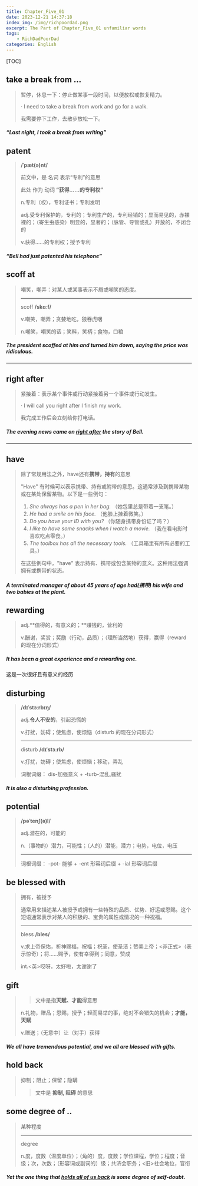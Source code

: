 ```yaml
---
title: Chapter_Five_01
date: 2023-12-21 14:37:18
index_img: /img/richpoordad.png
excerpt: The Part of Chapter_Five_01 unfamiliar words
tags: 
    - RichDadPoorDad
categories: English
---
```


[TOC]

## take a break from ...

> 暂停，休息一下：停止做某事一段时间，以便放松或恢复精力。
>
> · I need to take a break from work and go for a walk.
>
> 我需要停下工作，去散步放松一下。

##### “Last night, I **took a break from** writing”

## patent

> **/ˈpæt(ə)nt/**
>
> 前文中，是 名词 表示“专利”的意思
>
> 此处 作为 动词 **“获得……的专利权”**
>
> n.专利（权），专利证书；专利发明
>
> adj.受专利保护的，专利的；专利生产的，专利经销的；显而易见的，赤裸裸的；（寄生虫感染）明显的，显著的；（脉管、导管或孔）开放的，不闭合的
>
> v.获得……的专利权；授予专利

##### “Bell had just **patented** his telephone”

## scoff at

> 嘲笑，嘲弄：对某人或某事表示不屑或嘲笑的态度。
>
> ---
>
> scoff	**/skɑːf/**
>
> v.嘲笑，嘲弄；贪婪地吃，狼吞虎咽
>
> n.嘲笑，嘲笑的话；笑料，笑柄；食物，口粮

##### The president **scoffed at** him and turned him down, saying the price was ridiculous.

---

## right after

> 紧接着：表示某个事件或行动紧接着另一个事件或行动发生。
>
> · I will call you right after I finish my work.
>
> 我完成工作后会立刻给你打电话。

##### The evening news came on **<u>right after</u>** the story of Bell.

---

## have

> 除了常规用法之外，have还有**携带，持有**的意思
>
> "Have" 有时候可以表示携带、持有或附带的意思。这通常涉及到携带某物或在某处保留某物。以下是一些例句：
>
> 1. *She always has a pen in her bag.* （她包里总是带着一支笔。）
> 2. *He had a smile on his face.* （他脸上挂着微笑。）
> 3. *Do you have your ID with you?* （你随身携带身份证了吗？）
> 4. *I like to have some snacks when I watch a movie.* （我在看电影时喜欢吃点零食。）
> 5. *The toolbox has all the necessary tools.* （工具箱里有所有必要的工具。）
>
> 在这些例句中，"have" 表示持有、携带或包含某物的意义。这种用法强调拥有或携带的状态。

##### A terminated manager of about 45 years of age **had(携带)** his wife and two babies at the plant.

## rewarding

> adj.**值得的，有意义的；**赚钱的，营利的
>
> v.酬谢，奖赏；奖励（行动，品质）；（理所当然地）获得，赢得（reward 的现在分词形式）

##### It has been a great experience and a **rewarding** one.

这是一次很好且有意义的经历

## disturbing

> **/dɪˈstɜːrbɪŋ/**
>
> adj.**令人不安的**，引起恐慌的
>
> v.打扰，妨碍；使焦虑，使烦恼（disturb 的现在分词形式）
>
> ---
>
> disturb 	**/dɪˈstɜːrb/**
>
> v.打扰，妨碍；使焦虑，使烦恼；移动，弄乱
>
> 词根词缀： dis-加强意义 + -turb-混乱,骚扰

##### It is also a **disturbing** profession.

## potential

> **/pəˈtenʃ(ə)l/**
>
> adj.潜在的，可能的
>
> n.（事物的）潜力，可能性；（人的）潜能，潜力；电势，电位，电压
>
> ---
>
> 词根词缀： -pot- 能够 + -ent 形容词后缀 + -ial 形容词后缀

## be blessed with

> 拥有，被授予
>
> 通常用来描述某人被授予或拥有一些特殊的品质、优势、好运或恩赐。这个短语通常表示对某人的积极的、宝贵的属性或情况的一种祝福。
>
> ---
>
> bless 	**/bles/**
>
> v.求上帝保佑，祈神赐福，祝福；祝圣，使圣洁；赞美上帝；<非正式>（表示惊奇）；将……赐予，使有幸得到；同意，赞成
>
> int.<英>哎呀，太好啦，太谢谢了

## gift

> > 文中是指**天赋、才能**得意思
>
> n.礼物，赠品；恩赐，授予；轻而易举的事，绝对不会错失的机会；**才能，天赋**
>
> v.赠送；（无意中）让（对手）获得

##### We all have tremendous **potential**, and we all **are blessed** with **gifts**.

## hold back

> 抑制；阻止；保留；隐瞒
>
> > 文中是 **抑制, 阻碍** 的意思

## some degree of ..

> 某种程度
>
> ---
>
> degree
>
> n.度，度数（温度单位）；（角的）度，度数；学位课程，学位；程度；音级；次，次数；（形容词或副词的）级；共济会职务；<旧>社会地位，官衔

##### Yet the one thing that <u>**holds** all of us **back**</u> is **some degree of** self-doubt.

